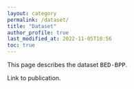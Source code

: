 ```yaml
---
layout: category
permalink: /dataset/
title: "Dataset"
author_profile: true
last_modified_at: 2022-11-05T10:56
toc: true
---
```


This page describes the dataset <tt>BED-BPP</tt>.

Link to publication. 


